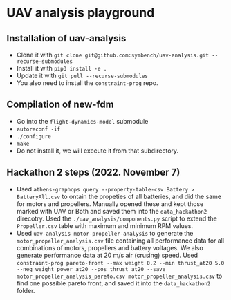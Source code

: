 # UAV analysis playground

## Installation of uav-analysis
* Clone it with `git clone git@github.com:symbench/uav-analysis.git --recurse-submodules`
* Install it with `pip3 install -e .`
* Update it with `git pull --recurse-submodules`
* You also need to install the `constraint-prog` repo.

## Compilation of new-fdm
* Go into the `flight-dynamics-model` submodule
* `autoreconf -if`
* `./configure`
* `make`
* Do not install it, we will execute it from that subdirectory.

## Hackathon 2 steps (2022. November 7)
* Used `athens-graphops query --property-table-csv Battery > BatteryAll.csv` to ontain the
  propeties of all batteries, and did the same for motors and propellers. Manually opened these
  and kept those marked with UAV or Both and saved them into the `data_hackathon2` direcotry.
  Used the `./uav_analysis/components.py` script to extend the `Propeller.csv` table with
  maximum and minimum RPM values.
* Used `uav-analysis motor-propeller-analysis` to generate the `motor_propeller_analysis.csv` file
  containing all performance data for all combinations of motors, propellers and battery voltages.
  We also generate performance data at 20 m/s air (crusing) speed. Used
  `constraint-prog pareto-front --max weight 0.2 --min thrust_at20 5.0 --neg weight power_at20 --pos thrust_at20 --save motor_propeller_analysis_pareto.csv motor_propeller_analysis.csv` 
  to find one possible pareto front, and saved it into the `data_hackathon2` folder.
  